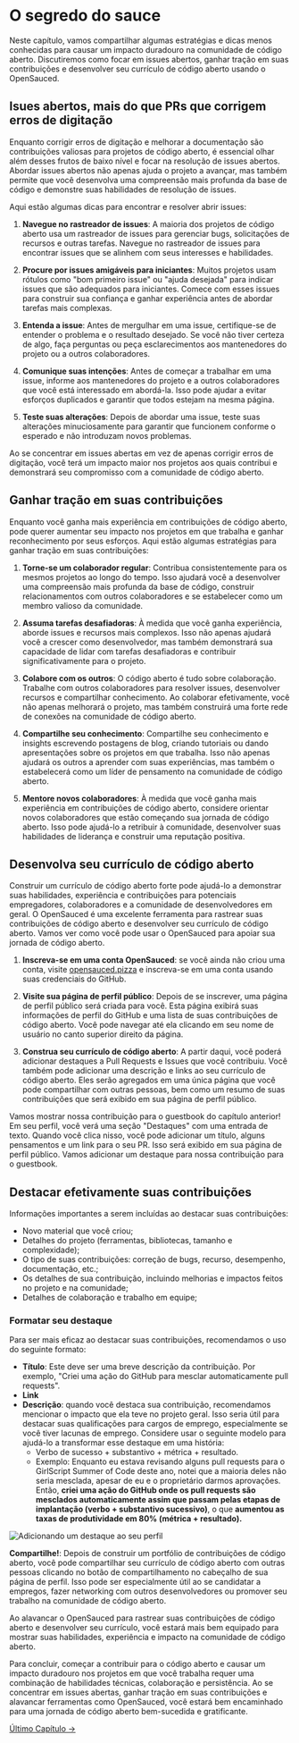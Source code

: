 # O segredo do sauce


Neste capítulo, vamos compartilhar algumas estratégias e dicas menos conhecidas para causar um impacto duradouro na comunidade de código aberto. Discutiremos como focar em issues abertos, ganhar tração em suas contribuições e desenvolver seu currículo de código aberto usando o OpenSauced.

## Isues abertos, mais do que PRs que corrigem erros de digitação


Enquanto corrigir erros de digitação e melhorar a documentação são contribuições valiosas para projetos de código aberto, é essencial olhar além desses frutos de baixo nível e focar na resolução de issues abertos. Abordar issues abertos não apenas ajuda o projeto a avançar, mas também permite que você desenvolva uma compreensão mais profunda da base de código e demonstre suas habilidades de resolução de issues.

Aqui estão algumas dicas para encontrar e resolver abrir issues:


1. **Navegue no rastreador de issues**: A maioria dos projetos de código aberto usa um rastreador de issues para gerenciar bugs, solicitações de recursos e outras tarefas. Navegue no rastreador de issues para encontrar issues que se alinhem com seus interesses e habilidades.

2. **Procure por issues amigáveis para iniciantes**: Muitos projetos usam rótulos como "bom primeiro issue" ou "ajuda desejada" para indicar issues que são adequados para iniciantes. Comece com esses issues para construir sua confiança e ganhar experiência antes de abordar tarefas mais complexas.

3. **Entenda a issue**: Antes de mergulhar em uma issue, certifique-se de entender o problema e o resultado desejado. Se você não tiver certeza de algo, faça perguntas ou peça esclarecimentos aos mantenedores do projeto ou a outros colaboradores.

4. **Comunique suas intenções**: Antes de começar a trabalhar em uma issue, informe aos mantenedores do projeto e a outros colaboradores que você está interessado em abordá-la. Isso pode ajudar a evitar esforços duplicados e garantir que todos estejam na mesma página.

5. **Teste suas alterações**: Depois de abordar uma issue, teste suas alterações minuciosamente para garantir que funcionem conforme o esperado e não introduzam novos problemas.

Ao se concentrar em issues abertas em vez de apenas corrigir erros de digitação, você terá um impacto maior nos projetos aos quais contribui e demonstrará seu compromisso com a comunidade de código aberto.

## Ganhar tração em suas contribuições

Enquanto você ganha mais experiência em contribuições de código aberto, pode querer aumentar seu impacto nos projetos em que trabalha e ganhar reconhecimento por seus esforços. Aqui estão algumas estratégias para ganhar tração em suas contribuições:

1. **Torne-se um colaborador regular**: Contribua consistentemente para os mesmos projetos ao longo do tempo. Isso ajudará você a desenvolver uma compreensão mais profunda da base de código, construir relacionamentos com outros colaboradores e se estabelecer como um membro valioso da comunidade.

2. **Assuma tarefas desafiadoras**: À medida que você ganha experiência, aborde issues e recursos mais complexos. Isso não apenas ajudará você a crescer como desenvolvedor, mas também demonstrará sua capacidade de lidar com tarefas desafiadoras e contribuir significativamente para o projeto.

3. **Colabore com os outros**: O código aberto é tudo sobre colaboração. Trabalhe com outros colaboradores para resolver issues, desenvolver recursos e compartilhar conhecimento. Ao colaborar efetivamente, você não apenas melhorará o projeto, mas também construirá uma forte rede de conexões na comunidade de código aberto.

4. **Compartilhe seu conhecimento**: Compartilhe seu conhecimento e insights escrevendo postagens de blog, criando tutoriais ou dando apresentações sobre os projetos em que trabalha. Isso não apenas ajudará os outros a aprender com suas experiências, mas também o estabelecerá como um líder de pensamento na comunidade de código aberto.


5. **Mentore novos colaboradores**: À medida que você ganha mais experiência em contribuições de código aberto, considere orientar novos colaboradores que estão começando sua jornada de código aberto. Isso pode ajudá-lo a retribuir à comunidade, desenvolver suas habilidades de liderança e construir uma reputação positiva.

## Desenvolva seu currículo de código aberto

Construir um currículo de código aberto forte pode ajudá-lo a demonstrar suas habilidades, experiência e contribuições para potenciais empregadores, colaboradores e a comunidade de desenvolvedores em geral. O OpenSauced é uma excelente ferramenta para rastrear suas contribuições de código aberto e desenvolver seu currículo de código aberto. Vamos ver como você pode usar o OpenSauced para apoiar sua jornada de código aberto.

1. **Inscreva-se em uma conta OpenSauced**: se você ainda não criou uma conta, visite [opensauced.pizza](https://opensauced.pizza/) e inscreva-se em uma conta usando suas credenciais do GitHub.

2. **Visite sua página de perfil público**: Depois de se inscrever, uma página de perfil público será criada para você. Esta página exibirá suas informações de perfil do GitHub e uma lista de suas contribuições de código aberto. Você pode navegar até ela clicando em seu nome de usuário no canto superior direito da página.

3. **Construa seu currículo de código aberto**: A partir daqui, você poderá adicionar destaques a Pull Requests e Issues que você contribuiu. Você também pode adicionar uma descrição e links ao seu currículo de código aberto. Eles serão agregados em uma única página que você pode compartilhar com outras pessoas, bem como um resumo de suas contribuições que será exibido em sua página de perfil público.

Vamos mostrar nossa contribuição para o guestbook do capítulo anterior! Em seu perfil, você verá uma seção "Destaques" com uma entrada de texto. Quando você clica nisso, você pode adicionar um título, alguns pensamentos e um link para o seu PR. Isso será exibido em sua página de perfil público. Vamos adicionar um destaque para nossa contribuição para o guestbook.

## Destacar efetivamente suas contribuições

Informações importantes a serem incluídas ao destacar suas contribuições:

- Novo material que você criou;
- Detalhes do projeto (ferramentas, bibliotecas, tamanho e complexidade);
- O tipo de suas contribuições: correção de bugs, recurso, desempenho, documentação, etc.;
- Os detalhes de sua contribuição, incluindo melhorias e impactos feitos no projeto e na comunidade;
- Detalhes de colaboração e trabalho em equipe;

### Formatar seu destaque

Para ser mais eficaz ao destacar suas contribuições, recomendamos o uso do seguinte formato:

- **Título**: Este deve ser uma breve descrição da contribuição. Por exemplo, "Criei uma ação do GitHub para mesclar automaticamente pull requests".
- **Link**
- **Descrição**: quando você destaca sua contribuição, recomendamos mencionar o impacto que ela teve no projeto geral. Isso seria útil para destacar suas qualificações para cargos de emprego, especialmente se você tiver lacunas de emprego. Considere usar o seguinte modelo para ajudá-lo a transformar esse destaque em uma história:
    - Verbo de sucesso + substantivo + métrica + resultado.
    - Exemplo: Enquanto eu estava revisando alguns pull requests para o GirlScript Summer of Code deste ano, notei que a maioria deles não seria mesclada, apesar de eu e o proprietário darmos aprovações. Então, **criei uma ação do GitHub onde os pull requests são mesclados automaticamente assim que passam pelas etapas de implantação (verbo + substantivo sucessivo)**, o que **aumentou as taxas de produtividade em 80% (métrica + resultado).**

![Adicionando um destaque ao seu perfil](../../opensauced-highlights.png)

**Compartilhe!**: Depois de construir um portfólio de contribuições de código aberto, você pode compartilhar seu currículo de código aberto com outras pessoas clicando no botão de compartilhamento no cabeçalho de sua página de perfil. Isso pode ser especialmente útil ao se candidatar a empregos, fazer networking com outros desenvolvedores ou promover seu trabalho na comunidade de código aberto.

Ao alavancar o OpenSauced para rastrear suas contribuições de código aberto e desenvolver seu currículo, você estará mais bem equipado para mostrar suas habilidades, experiência e impacto na comunidade de código aberto.

Para concluir, começar a contribuir para o código aberto e causar um impacto duradouro nos projetos em que você trabalha requer uma combinação de habilidades técnicas, colaboração e persistência. Ao se concentrar em issues abertas, ganhar tração em suas contribuições e alavancar ferramentas como OpenSauced, você estará bem encaminhado para uma jornada de código aberto bem-sucedida e gratificante.

[Último Capítulo ->](./07-conclusion.md)
